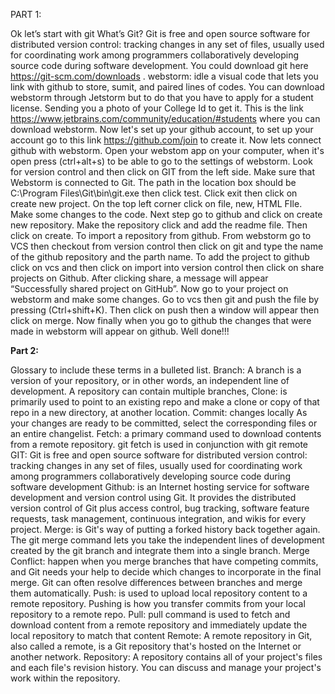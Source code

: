 PART 1:
 
Ok let’s start with git What’s Git? Git is free and open source software for distributed version control: tracking changes in any set of files, usually used for coordinating work among programmers collaboratively developing source code during software development. 
You could download git here https://git-scm.com/downloads . 
webstorm: idle a visual code that lets you link with github to store, sumit, and paired lines of codes.
 You can download webstorm through Jetstorm but to do that you have to apply for a student license. Sending you a photo of your College Id to get it. 
This is the link https://www.jetbrains.com/community/education/#students where you can download webstorm. 
Now let's set up your github account, to set up your account go to this link https://github.com/join to create it.
 Now lets connect github with webstorm. 
Open your webstom app on your computer, when it's open press (ctrl+alt+s) to be able to go to the settings of webstorm.
 Look for version control and then click on GIT from the left side. 
Make sure that Webstorm is connected to Git. 
The path in the location box should be C:\Program Files\Git\bin\git.exe then click test. 
Click exit then click on create new project. 
On the top left corner click on file, new, HTML FIle. 
Make some changes to the code. 
Next step go to github and click on create new repository. 
Make the repository click and add the readme file. Then click on create. To import a repository from github.
 From webstorm go to VCS then checkout from version control then click on git and type the name of the github repository  and the parth name. 
To add the project to github click on vcs and then click on import into version control then click on share projects on Github. 
After clicking share, a message will appear “Successfully shared project on GitHub”.
Now go to your project on webstorm and make some changes. 
Go to vcs then git and push the file by pressing (Ctrl+shift+K). 
Then click on push then a window will appear then click on merge.
 Now finally when you go to github the changes that were made in webstorm will appear on github. Well done!!!


<b>Part 2:</b>

Glossary to include these terms in a bulleted list.
Branch: A branch is a version of your repository, or in other words, an independent line of development. A repository can contain multiple branches,
Clone: is primarily used to point to an existing repo and make a clone or copy of that repo in a new directory, at another location. 
Commit: changes locally﻿ As your changes are ready to be committed, select the corresponding files or an entire changelist.
Fetch: a primary command used to download contents from a remote repository. git fetch is used in conjunction with git remote
GIT:  Git is free and open source software for distributed version control: tracking changes in any set of files, usually used for coordinating work among programmers collaboratively developing source code during software development
Github: is an Internet hosting service for software development and version control using Git. It provides the distributed version control of Git plus access control, bug tracking, software feature requests, task management, continuous integration, and wikis for every project.
Merge: is Git's way of putting a forked history back together again. The git merge command lets you take the independent lines of development created by the git branch and integrate them into a single branch.
Merge Conflict: happen when you merge branches that have competing commits, and Git needs your help to decide which changes to incorporate in the final merge. Git can often resolve differences between branches and merge them automatically.
Push: is used to upload local repository content to a remote repository. Pushing is how you transfer commits from your local repository to a remote repo.
Pull: pull command is used to fetch and download content from a remote repository and immediately update the local repository to match that content
Remote: A remote repository in Git, also called a remote, is a Git repository that's hosted on the Internet or another network.
Repository: A repository contains all of your project's files and each file's revision history. You can discuss and manage your project's work within the repository.

